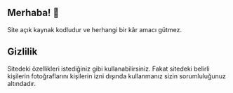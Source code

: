 ## Merhaba! 👋

Site açık kaynak kodludur ve herhangi bir kâr amacı gütmez.

## Gizlilik

Sitedeki özellikleri istediğiniz gibi kullanabilirsiniz.
Fakat sitedeki belirli kişilerin fotoğraflarını kişilerin izni dışında kullanmanız sizin sorumluluğunuz altındadır.
<!--

Sitedeki özellikleri istediğiniz gibi kullanabilirsiniz.
Fakat sitedeki belirli kişilerin fotoğraflarını kişilerin izni dışında kullanmanız sizin sorumluluğunuz altındadır.

- TASKIN FC ...

